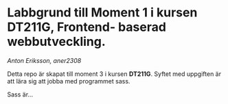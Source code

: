 # Labbgrund till Moment 1 i kursen DT211G, Frontend- baserad webbutveckling.
*Anton Eriksson, aner2308*

Detta repo är skapat till moment 3 i kursen **DT211G**.
Syftet med uppgiften är att lära sig att jobba med programmet sass.

Sass är...